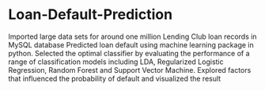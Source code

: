 # Loan-Default-Prediction
Imported large data sets for around one million Lending Club loan records in MySQL database
Predicted loan default using machine learning package in python. Selected the optimal classifier by evaluating the performance of a range of classification models including LDA, Regularized Logistic Regression, Random Forest and Support Vector Machine.
Explored factors that influenced the probability of default and visualized the result
